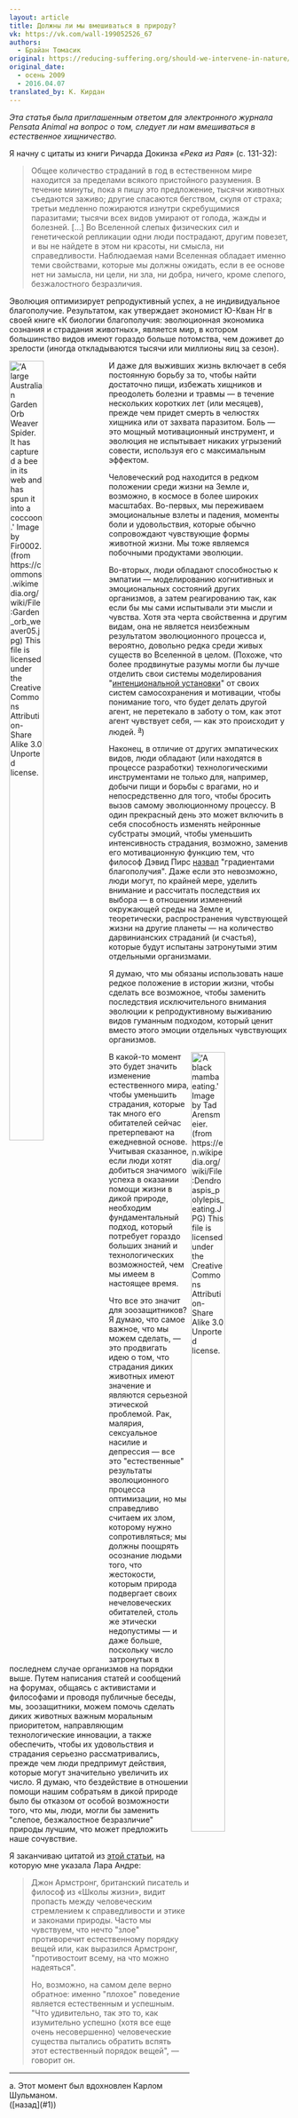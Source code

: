 ```yaml
---
layout: article
title: Должны ли мы вмешиваться в природу?
vk: https://vk.com/wall-199052526_67
authors:
  - Брайан Томасик
original: https://reducing-suffering.org/should-we-intervene-in-nature/
original_date:
  - осень 2009
  - 2016.04.07
translated_by: К. Кирдан
---
```

_Эта статья была приглашенным ответом для электронного журнала Pensata Animal на вопрос о том, следует ли нам вмешиваться в естественное хищничество._

Я начну с цитаты из книги Ричарда Докинза _«Река из Рая»_ (с. 131-32):

> Общее количество страданий в год в естественном мире находится за пределами всякого пристойного разумения. В течение минуты, пока я пишу это предложение, тысячи животных съедаются заживо; другие спасаются бегством, скуля от страха; третьи медленно пожираются изнутри скребущимися паразитами; тысячи всех видов умирают от голода, жажды и болезней. \[…\] Во Вселенной слепых физических сил и генетической репликации одни люди пострадают, другим повезет, и вы не найдете в этом ни красоты, ни смысла, ни справедливости. Наблюдаемая нами Вселенная обладает именно теми свойствами, которые мы должны ожидать, если в ее основе нет ни замысла, ни цели, ни зла, ни добра, ничего, кроме слепого, безжалостного безразличия.

Эволюция оптимизирует репродуктивный успех, а не индивидуальное благополучие. Результатом, как утверждает экономист Ю-Кван Нг в своей книге «К биологии благополучия: эволюционная экономика сознания и страдания животных», является мир, в котором большинство видов имеют гораздо больше потомства, чем доживет до зрелости (иногда откладываются тысячи или миллионы яиц за сезон).

<img src="https://reducing-suffering.org/wp-content/uploads/2014/09/Garden_orb_weaver05.jpg" title="'A large Australian Garden Orb Weaver Spider. It has captured a bee in its web and has spun it into a coccoon.' Image by Fir0002. (from https://commons.wikimedia.org/wiki/File:Garden_orb_weaver05.jpg) This file is licensed under the Creative Commons Attribution-Share Alike 3.0 Unported license." width="35%" height="60%" align="left" class="BT"/>

И даже для выживших жизнь включает в себя постоянную борьбу за то, чтобы найти достаточно пищи, избежать хищников и преодолеть болезни и травмы — в течение нескольких коротких лет (или месяцев), прежде чем придет смерть в челюстях хищника или от захвата паразитом. Боль — это мощный мотивационный инструмент, и эволюция не испытывает никаких угрызений совести, используя его с максимальным эффектом.

Человеческий род находится в редком положении среди жизни на Земле и, возможно, в космосе в более широких масштабах. Во-первых, мы переживаем эмоциональные взлеты и падения, моменты боли и удовольствия, которые обычно сопровождают чувствующие формы животной жизни. Мы тоже являемся побочными продуктами эволюции.

Во-вторых, люди обладают способностью к эмпатии — моделированию когнитивных и эмоциональных состояний других организмов, а затем реагированию так, как если бы мы сами испытывали эти мысли и чувства. Хотя эта черта свойственна и другим видам, она не является неизбежным результатом эволюционного процесса и, вероятно, довольно редка среди живых существ во Вселенной в целом. (Похоже, что более продвинутые разумы могли бы лучше отделить свои системы моделирования "[интенциональной установки](https://en.wikipedia.org/wiki/Intentional_stance)" от своих систем самосохранения и мотивации, чтобы понимание того, что будет делать другой агент, не перетекало в заботу о том, как этот агент чувствует себя, — как это происходит у людей. <sup id="1">[a](#a)</sup>)

Наконец, в отличие от других эмпатических видов, люди обладают (или находятся в процессе разработки) технологическими инструментами не только для, например, добычи пищи и борьбы с врагами, но и непосредственно для того, чтобы бросить вызов самому эволюционному процессу. В один прекрасный день это может включить в себя способность изменять нейронные субстраты эмоций, чтобы уменьшить интенсивность страдания, возможно, заменив его мотивационную функцию тем, что философ Дэвид Пирс [назвал](http://abolitionist.com/) "градиентами благополучия". Даже если это невозможно, люди могут, по крайней мере, уделить внимание и рассчитать последствия их выбора — в отношении изменений окружающей среды на Земле и, теоретически, распространения чувствующей жизни на другие планеты — на количество дарвинианских страданий (и счастья), которые будут испытаны затронутыми этим отдельными организмами.

Я думаю, что мы обязаны использовать наше редкое положение в истории жизни, чтобы сделать все возможное, чтобы заменить последствия исключительного внимания эволюции к репродуктивному выживанию видов гуманным подходом, который ценит вместо этого эмоции отдельных чувствующих организмов.

<img src="https://reducing-suffering.org/wp-content/uploads/2014/10/Dendroaspis_polylepis_eating.jpg" title="'A black mamba eating.' Image by Tad Arensmeier. (from https://en.wikipedia.org/wiki/File:Dendroaspis_polylepis_eating.JPG) This file is licensed under the Creative Commons Attribution-Share Alike 3.0 Unported license." width="35%" height="60%" align="right" class="BT"/>
В какой-то момент это будет значить изменение естественного мира, чтобы уменьшить страдания, которые так много его обитателей сейчас претерпевают на ежедневной основе. Учитывая сказанное, если люди хотят добиться значимого успеха в оказании помощи жизни в дикой природе, необходим фундаментальный подход, который потребует гораздо больших знаний и технологических возможностей, чем мы имеем в настоящее время.

Что все это значит для зоозащитников? Я думаю, что самое важное, что мы можем сделать, — это продвигать идею о том, что страдания диких животных имеют значение и являются серьезной этической проблемой. Рак, малярия, сексуальное насилие и депрессия — все это "естественные" результаты эволюционного процесса оптимизации, но мы справедливо считаем их злом, которому нужно сопротивляться; мы должны поощрять осознание людьми того, что жестокости, которым природа подвергает своих нечеловеческих обитателей, столь же этически недопустимы — и даже больше, поскольку число затронутых в последнем случае организмов на порядки выше. Путем написания статей и сообщений на форумах, общаясь с активистами и философами и проводя публичные беседы, мы, зоозащитники, можем помочь сделать диких животных важным моральным приоритетом, направляющим технологические инновации, а также обеспечить, чтобы их удовольствия и страдания серьезно рассматривались, прежде чем люди предпримут действия, которые могут значительно увеличить их число. Я думаю, что бездействие в отношении помощи нашим собратьям в дикой природе было бы отказом от особой возможности того, что мы, люди, могли бы заменить "слепое, безжалостное безразличие" природы лучшим, что может предложить наше сочувствие.

Я заканчиваю цитатой из [этой статьи](http://www.bbc.com/earth/story/20160401-how-did-evil-evolve-and-why-did-it-persist), на которую мне указала Лара Андре:

> Джон Армстронг, британский писатель и философ из «Школы жизни», видит пропасть между человеческим стремлением к справедливости и этике и законами природы. Часто мы чувствуем, что нечто "злое" противоречит естественному порядку вещей или, как выразился Армстронг, "противостоит всему, на что можно надеяться". 
>
> Но, возможно, на самом деле верно обратное: именно "плохое" поведение является естественным и успешным. "Что удивительно, так это то, как изумительно успешно (хотя все еще очень несовершенно) человеческие существа пытались обратить вспять этот естественный порядок вещей", — говорит он.

---
<div id="a">a. Этот момент был вдохновлен Карлом Шульманом.</div> ([назад](#1))